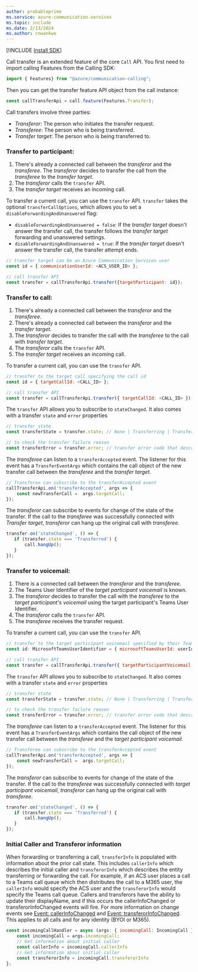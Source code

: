 ```yaml
---
author: probableprime
ms.service: azure-communication-services
ms.topic: include
ms.date: 2/13/2024
ms.author: cnwankwo
---
```

[!INCLUDE [Install SDK](../install-sdk/install-sdk-web.md)]


Call transfer is an extended feature of the core `Call` API. You first need to import calling Features from the Calling SDK:

```js
import { Features} from "@azure/communication-calling";
```

Then you can get the transfer feature API object from the call instance:

```js
const callTransferApi = call.feature(Features.Transfer);
```

Call transfers involve three parties:

- *Transferor*: The person who initiates the transfer request.
- *Transferee*: The person who is being transferred.
- *Transfer target*: The person who is being transferred to.

### Transfer to participant:

1. There's already a connected call between the *transferor* and the *transferee*. The *transferor* decides to transfer the call from the *transferee* to the *transfer target*.
1. The *transferor* calls the `transfer` API.
1. The *transfer target* receives an incoming call.

To transfer a current call, you can use the `transfer` API. `transfer` takes the optional `transferCallOptions`, which allows you to set a `disableForwardingAndUnanswered` flag:

- `disableForwardingAndUnanswered = false`: If the *transfer target* doesn't answer the transfer call, the transfer follows the *transfer target* forwarding and unanswered settings.
- `disableForwardingAndUnanswered = true`: If the *transfer target* doesn't answer the transfer call, the transfer attempt ends.

```js
// transfer target can be an Azure Communication Services user
const id = { communicationUserId: <ACS_USER_ID> };
```

```js
// call transfer API
const transfer = callTransferApi.transfer({targetParticipant: id});
```

### Transfer to call:

1. There's already a connected call between the *transferor* and the *transferee*. 
2. There's already a connected call between the *transferor* and the *transfer target*.
3. The *transferor* decides to transfer the call with the *transferee* to the call with *transfer target*.
4. The *transferor* calls the `transfer` API.
6. The *transfer target* receives an incoming call.

To transfer a current call, you can use the `transfer` API.

```js
// transfer to the target call specifying the call id
const id = { targetCallId: <CALL_ID> };
```

```js
// call transfer API
const transfer = callTransferApi.transfer({ targetCallId: <CALL_ID> });
```

The `transfer` API allows you to subscribe to `stateChanged`. It also comes with a  transfer `state` and `error` properties

```js
// transfer state
const transferState = transfer.state; // None | Transferring | Transferred | Failed

// to check the transfer failure reason
const transferError = transfer.error; // transfer error code that describes the failure if a transfer request failed
```

The *transferee* can listen to a `transferAccepted` event. The listener for this event has a `TransferEventArgs` which contains the call object of the new transfer call
between the  *transferee* and the *transfer target*. 

```js
// Transferee can subscribe to the transferAccepted event
callTransferApi.on('transferAccepted', args => {
    const newTransferCall =  args.targetCall;
});
```

The *transferor* can subscribe to events for change of the state of the transfer. If the call to the *transferee* was successfully connected with *Transfer target*, *transferor* can hang up the original call with *transferee*.

```js
transfer.on('stateChanged', () => {
   if (transfer.state === 'Transferred') {
       call.hangUp();
   }
});
```

### Transfer to voicemail:

1. There is a connected call between the *transferor* and the *transferee*. 
2. The Teams User Identifier of the *target participant voicemail* is known.
3. The *transferor* decides to transfer the call with the *transferee* to the *target participant's voicemail* using the target participant's Teams User Identifier.
4. The *transferor* calls the `transfer` API.
5. The *transferee* receives the transfer request.

To transfer a current call, you can use the `transfer` API.

```js
// transfer to the target participant voicemail specified by their Teams User Identifier
const id: MicrosoftTeamsUserIdentifier = { microsoftTeamsUserId: userId}
```

```js
// call transfer API
const transfer = callTransferApi.transfer({ targetParticipantVoicemail: id });
```

The `transfer` API allows you to subscribe to `stateChanged`. It also comes with a  transfer `state` and `error` properties

```js
// transfer state
const transferState = transfer.state; // None | Transferring | Transferred | Failed

// to check the transfer failure reason
const transferError = transfer.error; // transfer error code that describes the failure if a transfer request failed
```

The *transferee* can listen to a `transferAccepted` event. The listener for this event has a `TransferEventArgs` which contains the call object of the new transfer call
between the  *transferee* and the *target participant voicemail*. 

```js
// Transferee can subscribe to the transferAccepted event
callTransferApi.on('transferAccepted', args => {
    const newTransferCall =  args.targetCall;
});
```

The *transferor* can subscribe to events for change of the state of the transfer. If the call to the *transferee* was successfully connected with *target participant voicemail*, *transferor* can hang up the original call with *transferee*.

```js
transfer.on('stateChanged', () => {
   if (transfer.state === 'Transferred') {
       call.hangUp();
   }
});
```

### Initial Caller and Transferor information
When forwarding or transferring a call, `transferInfo` is populated with information about the prior call state. This includes `callerInfo` which describes the initial caller and `transferorInfo` which describes the entity transferring or forwarding the call. For example, if an ACS user places a call to a Teams call queue which then distributes the call to a M365 user, the `callerInfo` would specify the ACS user and the `transferorInfo` would specify the Teams call queue. Callers and transferors have the ability to update their displayName, and if this occurs the callerInfoChanged or transferorInfoChanged events will fire. For more information on change events see [Event: callerInfoChanged](../../events.md?pivots=platform-web#event-callerinfochanged) and [Event: transferorInfoChanged](../../events.md?pivots=platform-web#event-transferorinfochanged). This applies to all calls and for any identity (BYOI or M365).
```js
const incomingCallHandler = async (args: { incomingCall: IncomingCall }) => {
    const incomingCall = args.incomingCall;
    // Get information about initial caller
    const callerInfo = incomingCall.callerInfo
    // Get information about initial caller
    const transferorInfo = incomingCall.transferorInfo
};
```